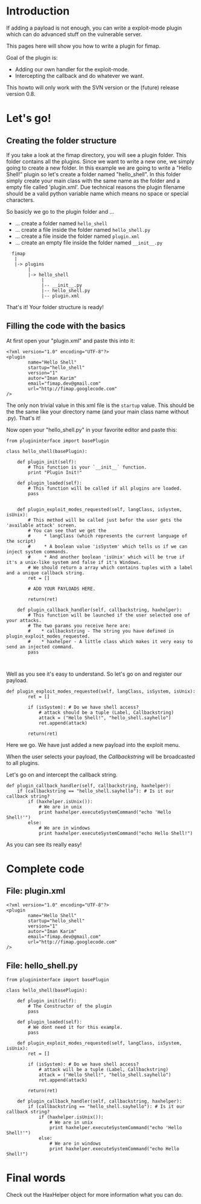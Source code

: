# Introduction #
If adding a payload is not enough, you can write a exploit-mode plugin
which can do advanced stuff on the vulnerable server.

This pages here will show you how to write a plugin for fimap.

Goal of the plugin is:
  * Adding our own handler for the exploit-mode.
  * Intercepting the callback and do whatever we want.

This howto will only work with the SVN version or the (future) release version 0.8.

# Let's go! #

## Creating the folder structure ##
If you take a look at the fimap directory, you will see a plugin folder.
This folder contains all the plugins.
Since we want to write a new one, we simply going to create a new folder.
In this example we are going to write a "Hello Shell!" plugin so let's create a folder named "hello\_shell". In this folder simply create your main class with the same name as the folder and a empty file called 'plugin.xml'.
Due technical reasons the plugin filename should be a valid python variable name which means no space or special characters.

So basicly we go to the plugin folder and ...
  * ... create a folder named `hello_shell`
  * ... create a file inside the folder named `hello_shell.py`
  * ... create a file inside the folder named `plugin.xml`
  * ... create an empty file inside the folder named `__init__.py`

```
  fimap
   |
   |-> plugins
        |
        |-> hello_shell
             |
             |-- __init__.py
             |-- hello_shell.py
             |-- plugin.xml
```


That's it! Your folder structure is ready!


## Filling the code with the basics ##
At first open your "plugin.xml" and paste this into it:
```
<?xml version="1.0" encoding="UTF-8"?>
<plugin 
		name="Hello Shell"
		startup="hello_shell" 
		version="1"
		autor="Iman Karim"
		email="fimap.dev@gmail.com"
		url="http://fimap.googlecode.com"
/>
```
The only non trivial value in this xml file is the `startup` value. This should be the the same like your directory name (and your main class name without .py).
That's it!

Now open your "hello\_shell.py" in your favorite editor and paste this:
```
from plugininterface import basePlugin

class hello_shell(basePlugin):
        
    def plugin_init(self):
        # This function is your `__init__` function.
        print "Plugin Init!"
        
    def plugin_loaded(self):
        # This function will be called if all plugins are loaded.
        pass
        
       
    def plugin_exploit_modes_requested(self, langClass, isSystem, isUnix):
        # This method will be called just befor the user gets the 'available attack' screen.
        # You can see that we get the 
        #     * langClass (which represents the current language of the script)
        #     * A boolean value 'isSystem' which tells us if we can inject system commands.
        #     * And another boolean 'isUnix' which will be true if it's a unix-like system and false if it's Windows.
        # We should return a array which contains tuples with a label and a unique callback string.
        ret = []

        # ADD YOUR PAYLOADS HERE.

        return(ret)
        
    def plugin_callback_handler(self, callbackstring, haxhelper):
        # This function will be launched if the user selected one of your attacks.
        # The two params you receive here are:
        #    * callbackstring - The string you have defined in plugin_exploit_modes_requested.
        #    * haxhelper - A little class which makes it very easy to send an injected command.
        pass
        
            
```


Well as you see it's easy to understand.
So let's go on and register our payload.

```
def plugin_exploit_modes_requested(self, langClass, isSystem, isUnix):
        ret = []

        if (isSystem): # Do we have shell access?
            # attack should be a tuple (Label, Callbackstring)
            attack = ("Hello Shell!", "hello_shell.sayhello")
            ret.append(attack)

        return(ret)
```

Here we go.
We have just added a new payload into the exploit menu.

When the user selects your payload, the _Callbackstring_ will be broadcasted to all plugins.

Let's go on and intercept the callback string.

```
def plugin_callback_handler(self, callbackstring, haxhelper):
    if (callbackstring == "hello_shell.sayhello"): # Is it our callback string?
        if (haxhelper.isUnix()):
            # We are in unix
            print haxhelper.executeSystemCommand("echo 'Hello Shell!'")
        else:
            # We are in windows
            print haxhelper.executeSystemCommand("echo Hello Shell!")
```

As you can see its really easy!




# Complete code #
## File: plugin.xml ##
```
<?xml version="1.0" encoding="UTF-8"?>
<plugin 
		name="Hello Shell"
		startup="hello_shell" 
		version="1"
		autor="Iman Karim"
		email="fimap.dev@gmail.com"
		url="http://fimap.googlecode.com"
/>
```

## File: hello\_shell.py ##
```
from plugininterface import basePlugin

class hello_shell(basePlugin):
        
    def plugin_init(self):
        # The Constructor of the plugin
        pass
    
    def plugin_loaded(self):
        # We dont need it for this example.
        pass

    def plugin_exploit_modes_requested(self, langClass, isSystem, isUnix):
        ret = []

        if (isSystem): # Do we have shell access?
            # attack will be a tuple (Label, Callbackstring)
            attack = ("Hello Shell!", "hello_shell.sayhello")
            ret.append(attack)

        return(ret)

    def plugin_callback_handler(self, callbackstring, haxhelper):
        if (callbackstring == "hello_shell.sayhello"): # Is it our callback string?
            if (haxhelper.isUnix()):
                # We are in unix
                print haxhelper.executeSystemCommand("echo 'Hello Shell!'")
            else:
                # We are in windows
                print haxhelper.executeSystemCommand("echo Hello Shell!")   

```

# Final words #
Check out the HaxHelper object for more information what you can do.